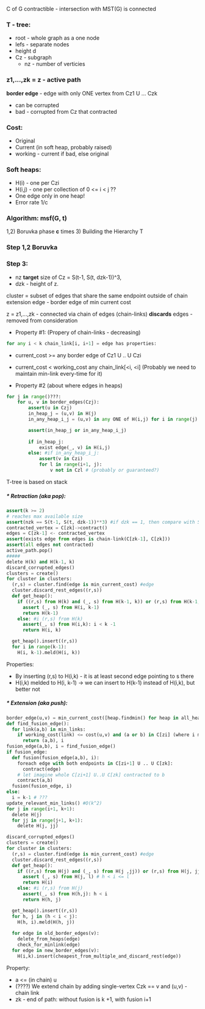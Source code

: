 C of G contractible - intersection with MST(G) is connected

### T - tree:
* root - whole graph as a one node
* lefs - separate nodes
* height d
* Cz - subgraph
  * nz - number of verticies


### z1,...,zk = z - active path

**border edge** - edge with only ONE vertex from Cz1 U ... Czk
* can be corrupted
* bad - corrupted from Cz that contracted

### Cost:
* Original
* Current (in soft heap, probably raised)
* working - current if bad, else original

### Soft heaps:
* H(i) - one per Czi
* H(i,j) - one per collection of 0 <= i < j ??
* One edge only in one heap!
* Error rate 1/c

### Algorithm: msf(G, t)
1,2) Boruvka phase __c__ times
3) Building the Hierarchy T

### Step 1,2 Boruvka


### Step 3:
* nz **target** size of Cz = S(t-1, S(t, dzk-1))^3, 
* dzk - height of z.

cluster = subset of edges that share the same endpoint outside of chain
extension edge - border edge of min current cost

z = z1,...,zk - connected via chain of edges  (chain-links)
__discards__ edges  - removed from consideration

* Property #1: (Propery of chain-links - decreasing)
```python 
for any i < k chain_link[i, i+1] = edge has properties:
```
  * current_cost >= any border edge of Cz1 U .. U Czi
  * current_cost < working_cost any chain_link[<i, <i] (Probably we need to maintain min-link every-time for it)
    
* Property #2 (about where edges in heaps)
``` python
for j in range()???:
    for u, v in border_edges(Czj):
        assert(u in Czj)
        in_heap_j = (u,v) in H(j)
        in_any_heap_i_j = (u,v) in any ONE of H(i,j) for i in range(j)

        assert(in_heap_j or in_any_heap_i_j)
        
        if in_heap_j:
            exist edge(_, v) in H(i,j)
        else: #if in_any_heap_i_j:
            assert(v in Czi)
            for l in range(i+1, j):
                v not in Czl # (probably or guaranteed?)

```

T-tree is based on stack
##### * Retraction (aka pop):
  ```python
  assert(k >= 2)
  # reaches max available size
  assert(nzk == S(t-1, S(t, dzk-1))**3) #if dzk == 1, then compare with S(t,1)**3 = 8
  contracted_vertex = C[zk]->contract()
  edges = C[zk-1] <- contracted_vertex
  assert(exists edge from edges is chain-link(C[zk-1], C[zk]))
  assert(all edges not contracted)
  active_path.pop()
  #####
  delete H(k) and H(k-1, k)
  discard_corrupted_edges()
  clusters = create()
  for cluster in clusters:
    (r,s) = cluster.find(edge is min_current_cost) #edge
    cluster.discard_rest_edges((r,s))
    def get_heap():
      if ((r,s) from H(k) and (_, s) from H(k-1, k)) or (r,s) from H(k-1, k):
        assert (_, s) from H(i, k-1)
        return H(k-1)
      else: #i (r,s) from H(k)
        assert(_, s) from H(i,k): i < k -1
        return H(i, k)

    get_heap().insert((r,s))
    for i in range(k-1):
      H(i, k-1).meld(H(i, k))
  ```
  Properties:
  * By inserting (r,s) to H(i,k) - it is at least second edge pointing to s there
  * H(i,k) melded to H(i, k-1) -> we can insert to H(k-1) instead of H(i,k), but better not
##### * Extension (aka push):
  ```python
  border_edge(u,v) = min_current_cost([heap.findmin() for heap in all_heaps]) # extension edge
  def find_fusion_edge():
    for link(a,b) in min_links:
      if working_cost(link) <= cost(u,v) and (a or b) in C[zi] (where i minimal index):
        return (a,b), i
  fusion_edge(a,b), i = find_fusion_edge()
  if fusion_edge:
    def fusion(fusion_edge(a,b), i):
      foreach edge with both endpoints in C[zi+1] U .. U C[zk]:
        contract(edge)
      # let imagine whole C[zi+1] U..U C[zk] contracted to b
      contract(a,b)
    fusion(fusion_edge, i)
  else:
    i = k-1 # ???
  update_relevant_min_links() #O(k^2)
  for j in range(i+1, k+1):
    delete H(j)
    for jj in range(j+1, k+1):
      delete H(j, jj)

  discard_corrupted_edges()
  clusters = create()
  for cluster in clusters:
    (r,s) = cluster.find(edge is min_current_cost) #edge
    cluster.discard_rest_edges((r,s))
    def get_heap():
      if ((r,s) from H(j) and (_, s) from H(j ,jj)) or (r,s) from H(j, jj):
        assert (_, s) from H(j, l) # h < i <= l
        return H(i)
      else: #i (r,s) from H(j)
        assert(_, s) from H(h,j): h < i
        return H(h, j)

    get_heap().insert((r,s))
    for h, j in (h < i < j):
      H(h, i).meld(H(h, j))
    
    for edge in old_border_edges(v):
      delete_from_heaps(edge)
      check_for_minlink(edge)
    for edge in new_border_edges(v):
      H(i,k).insert(cheapest_from_multiple_and_discard_rest(edge))
  ```
  Property:
  * a <= (in chain) u
  * (????) We extend chain by adding single-vertex Czk == v and (u,v) - chain link
  * zk - end of path: without fusion is k +1, with fusion i+1